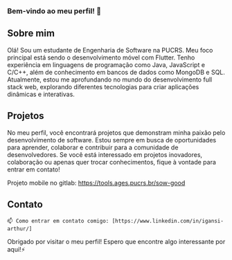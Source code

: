 ### Bem-vindo ao meu perfil! 👋
## Sobre mim

Olá! Sou um estudante de Engenharia de Software na PUCRS. Meu foco principal está sendo o desenvolvimento móvel com Flutter. Tenho experiência em linguagens de programação como Java, JavaScript e C/C++, além de conhecimento em bancos de dados como MongoDB e SQL. Atualmente, estou me aprofundando no mundo do desenvolvimento full stack web, explorando diferentes tecnologias para criar aplicações dinâmicas e interativas.

## Projetos

No meu perfil, você encontrará projetos que demonstram minha paixão pelo desenvolvimento de software. Estou sempre em busca de oportunidades para aprender, colaborar e contribuir para a comunidade de desenvolvedores. Se você está interessado em projetos inovadores, colaboração ou apenas quer trocar conhecimentos, fique à vontade para entrar em contato!

Projeto mobile no gitlab: https://tools.ages.pucrs.br/sow-good

## Contato

    📫 Como entrar em contato comigo: [https://www.linkedin.com/in/igansi-arthur/]

Obrigado por visitar o meu perfil! Espero que encontre algo interessante por aqui!⚡

<!--
**kaitowing/kaitowing** is a ✨ _special_ ✨ repository because its `README.md` (this file) appears on your GitHub profile.

Here are some ideas to get you started:

- 🔭 I’m currently working on ...
- 🌱 I’m currently learning ...
- 👯 I’m looking to collaborate on ...
- 🤔 I’m looking for help with ...
- 💬 Ask me about ...
- 📫 How to reach me: ...
- ⚡ Fun fact: ...
-->
